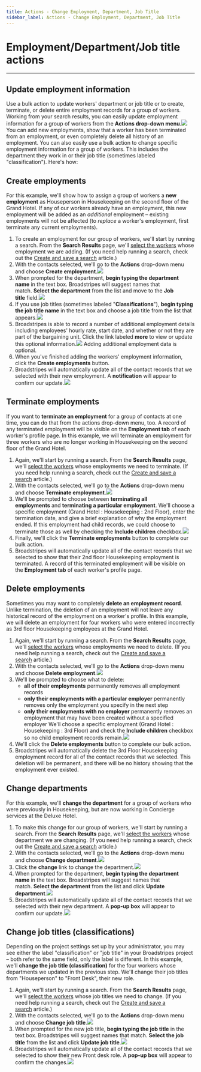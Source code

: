 ```yaml
---
title: Actions - Change Employment, Department, Job Title
sidebar_label: Actions - Change Employment, Department, Job Title
---
```


# Employment/Department/Job title actions
* * *
## Update employment information
Use a bulk action to update workers' department or job title or to create, terminate, or delete entire employment records for a group of workers.
Working from your search results, you can easily update employment information for a group of workers from the **Actions drop-down menu**.![](/img/getting-started/ec37664-ChangeEmp.png)
You can add new employments, show that a worker has been terminated from an employment, or even completely delete all history of an employment. You can also easily use a bulk action to change specific employment information for a group of workers. This includes the department they work in or their job title (sometimes labeled "classification").
Here's how:
## Create employments
For this example, we'll show how to assign a group of workers a **new employment** as Houseperson in Housekeeping on the second floor of the Grand Hotel.
If any of our workers already have an employment, this new employment will be added as an _additional_ employment – existing employments will not be affected (to _replace_ a worker's employment, first terminate any current employments).
1. To create an employment for our group of workers, we'll start by running a search. From the **Search Results** page, we'll [select the workers](https://help.broadstripes.com/help-articles/using-broadstripes/working-with-search-results/selecting-deselecting-contacts/) whose employment we are adding. (If you need help running a search, check out the [Create and save a search](https://help.broadstripes.com/help-articles/using-broadstripes/customize/create-and-save-a-search/) article.)
2. With the contacts selected, we'll go to the **Actions** drop-down menu and choose **Create employment**.![](/img/getting-started/f9dcefc-BulkCreateEmp.png)
3. When prompted for the department, **begin typing the department name** in the text box. Broadstripes will suggest names that match. **Select the department** from the list and move to the **Job title** field.![](/img/getting-started/898aa36-AddEmpText1.png)
4. If you use job titles (sometimes labeled "**Classifications**"), **begin typing the job title name** in the text box and choose a job title from the list that appears.![](/img/getting-started/2abc259-AddEmpText2.png)
5. Broadstripes is able to record a number of additional employment details including employees' hourly rate, start date, and whether or not they are part of the bargaining unit. Click the link labeled **more** to view or update this optional information.![](/img/getting-started/3976a3f-ActionAddEmpMore.png)
Adding additional employment data is optional.
1. When you've finished adding the workers' employment information, click the **Create employments** button.
2. Broadstripes will automatically update all of the contact records that we selected with their new employment. A **notification** will appear to confirm our update.![](/img/getting-started/5peopledeleteconfirmation-300x57.png)
## Terminate employments
If you want to **terminate an employment** for a group of contacts at one time, you can do that from the actions drop-down menu, too. A record of any terminated employment will be visible on the **Employment tab** of each worker's profile page.
In this example, we will terminate an employment for three workers who are no longer working in Housekeeping on the second floor of the Grand Hotel.
1. Again, we'll start by running a search. From the **Search Results** page, we'll [select the workers](https://help.broadstripes.com/help-articles/using-broadstripes/working-with-search-results/selecting-deselecting-contacts/) whose employments we need to terminate. (If you need help running a search, check out the [Create and save a search](https://help.broadstripes.com/help-articles/using-broadstripes/customize/create-and-save-a-search/) article.)
2. With the contacts selected, we'll go to the **Actions** drop-down menu and choose **Terminate employment**.![](/img/getting-started/3b8cd43-BulkTermEmp.png)
3. We'll be prompted to choose between **terminating all employments** and **terminating a particular employment**.
    We'll choose a specific employment (Grand Hotel : Housekeeping : 2nd Floor), enter the termination date, and give a brief explanation of why the employment ended. If this employment had child records, we could choose to terminate those as well by checking the **Include children** checkbox.![](/img/getting-started/a9ad4a2-ActionTermEmpForm.png)
4. Finally, we'll click the **Terminate employments** button to complete our bulk action.
5. Broadstripes will automatically update all of the contact records that we selected to show that their 2nd floor Housekeeping employment is terminated. A record of this terminated employment will be visible on the **Employment tab** of each worker's profile page.
## Delete employments
Sometimes you may want to completely **delete an employment record**. Unlike termination, the deletion of an employment will not leave any historical record of the employment on a worker's profile.
In this example, we will delete an employment for four workers who were entered incorrectly as 3rd floor Housekeeping employees at the Grand Hotel.
1. Again, we'll start by running a search. From the **Search Results** page, we'll [select the workers](https://help.broadstripes.com/help-articles/using-broadstripes/working-with-search-results/selecting-deselecting-contacts/) whose employments we need to delete. (If you need help running a search, check out the [Create and save a search](https://help.broadstripes.com/help-articles/using-broadstripes/customize/create-and-save-a-search/) article.)
2. With the contacts selected, we'll go to the **Actions** drop-down menu and choose **Delete employment**.![](/img/getting-started/25831e3-BulkDelEmp.png)
3. We'll be prompted to choose what to delete:
    - **all of their employments** permanently removes all employment records
    - **only their employments with a particular employer** permanently removes only the employment you specify in the next step
    - **only their employments with no employer** permanently removes an employment that may have been created without a specified employer
We'll choose a specific employment (Grand Hotel : Housekeeping : 3rd Floor) and check the **Include children** checkbox so no child employment records remain.![](/img/getting-started/9864ee3-ActionDeletEmpform1.png)
1. We'll click the **Delete employments** button to complete our bulk action.
2. Broadstripes will automatically delete the 3rd Floor Housekeeping employment record for all of the contact records that we selected. This deletion will be permanent, and there will be no history showing that the employment ever existed.
## Change departments
For this example, we'll **change the department** for a group of workers who were previously in Housekeeping, but are now working in Concierge services at the Deluxe Hotel.
1. To make this change for our group of workers, we'll start by running a search. From the **Search Results** page, we'll [select the workers](https://help.broadstripes.com/help-articles/using-broadstripes/working-with-search-results/selecting-deselecting-contacts/) whose department we are changing. (If you need help running a search, check out the [Create and save a search](https://help.broadstripes.com/help-articles/using-broadstripes/customize/create-and-save-a-search/) article.)
2. With the contacts selected, we'll go to the **Actions** drop-down menu and choose **Change department**.![](/img/getting-started/2dd583d-BulkChangeEmp.png)
3. Click the **change** link to change the department.![](/img/getting-started/02d8ff9-ActionChgDeptchange.png)
4. When prompted for the department, **begin typing the department name** in the text box. Broadstripes will suggest names that match. **Select the department** from the list and click **Update department**.![](/img/getting-started/90470ef-ActionChgDepttype.png)
5. Broadstripes will automatically update all of the contact records that we selected with their new department. A **pop-up box** will appear to confirm our update.![](/img/getting-started/employmentmodifiednotification-300x63.png)
## Change job titles (classifications)
Depending on the project settings set up by your administrator, you may see either the label "classification" or "job title" in your Broadstripes project – both refer to the same field, only the label is different.
In this example, we'll **change the job title (classification)** for the four workers whose departments we updated in the previous step. We'll change their job titles from "Houseperson" to "Front Desk", their new role.
1. Again, we'll start by running a search. From the **Search Results** page, we'll [select the workers](https://help.broadstripes.com/help-articles/using-broadstripes/working-with-search-results/selecting-deselecting-contacts/) whose job titles we need to change. (If you need help running a search, check out the [Create and save a search](https://help.broadstripes.com/help-articles/using-broadstripes/customize/create-and-save-a-search/) article.)
2. With the contacts selected, we'll go to the **Actions** drop-down menu and choose **Change job title**.![](/img/getting-started/6b9b6cc-BulkChangeJobTitle.png)
3. When prompted for the new job title, **begin typing the job title** in the text box. Broadstripes will suggest names that match. **Select the job title** from the list and click **Update job title**.![](/img/getting-started/a5857fe-jobtitletype.png)
4. Broadstripes will automatically update all of the contact records that we selected to show their new Front desk role. A **pop-up box** will appear to confirm the changes.![](images/c9c24a0-ActionChgDeptpopup.png)